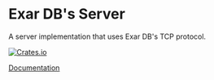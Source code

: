 # Exar DB's Server

A server implementation that uses Exar DB's TCP protocol.

[![Crates.io](https://img.shields.io/crates/v/exar-server.svg)](https://crates.io/crates/exar-server)

[Documentation](https://bfil.github.io/exar-db/exar_server/index.html)

